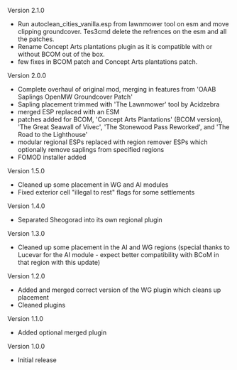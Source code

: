Version 2.1.0
- Run autoclean_cities_vanilla.esp from lawnmower tool on esm and move clipping groundcover. Tes3cmd delete the refrences on the esm and all the patches.
- Rename Concept Arts plantations plugin as it is compatible with or without BCOM out of the box.
- few fixes in BCOM patch and Concept Arts plantations patch.

Version 2.0.0
- Complete overhaul of original mod, merging in features from 'OAAB Saplings OpenMW Groundcover Patch'
- Sapling placement trimmed with 'The Lawnmower' tool by Acidzebra
- merged ESP replaced with an ESM
- patches added for BCOM, 'Concept Arts Plantations' (BCOM version), 'The Great Seawall of Vivec', 'The Stonewood Pass Reworked', and 'The Road to the Lighthouse'
- modular regional ESPs replaced with region remover ESPs which optionally remove saplings from specified regions
- FOMOD installer added

Version 1.5.0
- Cleaned up some placement in WG and AI modules
- Fixed exterior cell "illegal to rest" flags for some settlements

Version 1.4.0
- Separated Sheogorad into its own regional plugin

Version 1.3.0
- Cleaned up some placement in the AI and WG regions (special thanks to Lucevar for the AI module - expect better compatibility with BCoM in that region with this update)

Version 1.2.0
- Added and merged correct version of the WG plugin which cleans up placement
- Cleaned plugins

Version 1.1.0
- Added optional merged plugin

Version 1.0.0
- Initial release
